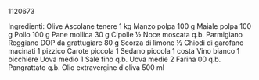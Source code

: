 1120673 

Ingredienti:
Olive Ascolane tenere 1 kg 
Manzo polpa 100 g 
Maiale polpa 100 g 
Pollo 100 g 
Pane mollica 30 g 
Cipolle ½ 
Noce moscata q.b. 
Parmigiano Reggiano DOP da grattugiare 80 g 
Scorza di limone ½ 
Chiodi di garofano macinati 1 pizzico 
Carote piccola 1 
Sedano piccola 1 costa 
Vino bianco 1 bicchiere 
Uova medio 1 
Sale fino q.b. 
Uova medie 2 
Farina 00 q.b. 
Pangrattato q.b. 
Olio extravergine d'oliva 500 ml 
